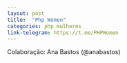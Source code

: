 ```yaml
---
layout: post
title:  "Php Women"
categories: php mulheres
link-telegram: https://t.me/PHPWomen
---
```

Colaboração: Ana Bastos (@anabastos)

